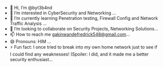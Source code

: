 - 👋 Hi, I’m @byt3b4nd
- 👀 I’m interested in CyberSecurity and Networking ...
- 🌱 I’m currently learning Penetration testing, Firewall Config and Network Traffic Analysis ...
- 💞️ I’m looking to collaborate on Security Projects, Networking Solutions...
- 📫 How to reach me gakinwandefredrick548@gmail.com...
- 😄 Pronouns: HIM ...
- ⚡ Fun fact: I once tried to break into my own home network just to see if I could find any weaknesses! (Spoiler: I did, and it made me a better security enthusiast...

<!---
byt3b4nd/byt3b4nd is a ✨ special ✨ repository because its `README.md` (this file) appears on your GitHub profile.
You can click the Preview link to take a look at your changes.
--->
